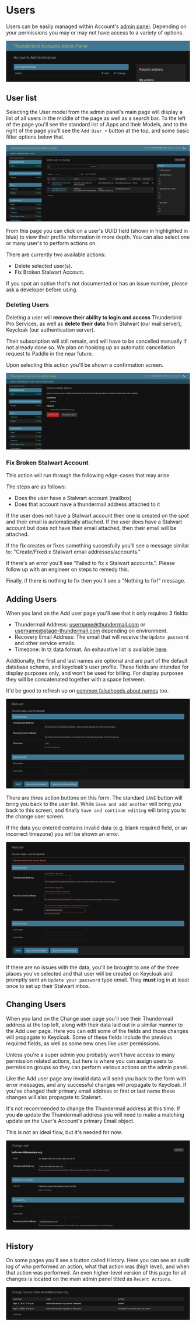 # Users

Users can be easily managed within Account's [admin panel](https://accounts.tb.pro/admin). Depending on your permissions
you may or may not have access to a variety of options.

![A screen of part of the admin panel. It's showing the main header nav, as well as the Authentication group which contains Users. An add and change link appear beside it.](./users_1.png)

## User list

Selecting the User model from the admin panel's main page will display a list of all users in the middle of the page
as well as a search bar. To the left of the page you'll see the standard list of Apps and their Models, and to the
right of the page you'll see the `Add User +` button at the top, and some basic filter options below that.

![A screenshot showing an example of the description above.](./users_2.png)

From this page you can click on a user's UUID field (shown in highlighted in blue) to view their profile information in
more depth. You can also select one or many user's to perform actions on.

There are currently two available actions:

* Delete selected user(s).
* Fix Broken Stalwart Account.

If you spot an option that's not documented or has an issue number, please ask a developer before using.

### Deleting Users

Deleting a user will **remove their ability to login and access** Thunderbird Pro Services, as well as
**delete their data** from Stalwart (our mail server), Keycloak (our authentication server).

Their subscription will still remain, and will have to be cancelled manually if not already done so. We plan on
hooking up an automatic cancellation request to Paddle in the near future.

Upon selecting this action you'll be shown a confirmation screen.

![A delete confirmation screen, showing the summary of users that would be deleted and their thundermail addresses.](./users_3.png)

### Fix Broken Stalwart Account

This action will run through the following edge-cases that may arise.

The steps are as follows:

* Does the user have a Stalwart account (mailbox)
* Does that account have a thundermail address attached to it

If the user does not have a Stalwart account then one is created on the spot and their email is automatically attached.
If the user does have a Stalwart account but does not have their email attached, then their email will be attached.

If the fix creates or fixes something succesfully you'll see a message similar to:
"Create/Fixed x Stalwart email addresses/accounts."

If there's an error you'll see "Failed to fix x Stalwart accounts.". Please follow up with an engineer on steps to
remedy this.

Finally, if there is nothing to fix then you'll see a "Nothing to fix!" message.

## Adding Users

When you land on the Add user page you'll see that it only requires 3 fields:

* Thundermail Address: username@thundermail.com or username@stage-thundermail.com depending on environment.
* Recovery Email Address: The email that will receive the `Update password` and other service emails.
* Timezone: In tz data format. An exhaustive list is
  available [here](https://en.wikipedia.org/wiki/List_of_tz_database_time_zones#List).

Additionally, the first and last names are optional and are part of the default database schema, and keycloak's
user profile. These fields are intended for display purposes only, and won't be used for billing. For display purposes
they will be concatenated together with a space between.

It'd be good to refresh up
on [common falsehoods about names](https://www.kalzumeus.com/2010/06/17/falsehoods-programmers-believe-about-names/)
too.

![A screenshot of the Add user page. Showing a few required fields mentioned above.](./users_4.png)

There are three action buttons on this form. The standard `SAVE` button will bring you back to the user list. While
`Save and add another` will bring you back to this screen, and finally `Save and continue editing` will bring you to the
change user screen.

If the data you entered contains invalid data (e.g. blank required field, or an incorrect timezone) you will be shown an
error.

![A screenshot of the required fields highlighted in a red outline with different errors.](./users_5.png)

If there are no issues with the data, you'll be brought to one of the three places you've selected and that user will be
created on Keycloak and promptly sent an `Update your password` type email. They **must** log in at least once to set up
their Stalwart inbox.

## Changing Users

When you land on the Change user page you'll see their Thundermail address at the top left, along with their data laid
out in a similar manner to the Add user page. Here you can edit some of the fields and those changes will propagate to
Keycloak. Some of these fields include the previous required fields, as well as some new ones like user permissions.

Unless you're a super admin you probably won't have access to many permission related actions, but here is where you
can assign users to permission groups so they can perform various actions on the admin panel.

Like the Add user page any invalid data will send you back to the form with error messages, and any successful changes
will propagate to Keycloak. If you've changed their primary email address or first or last name these changes will also
propagate to Stalwart.

It's not recommended to change the Thundermail address at this time. If you **do** update the Thundermail address you
will need to make a matching update on the User's Account's primary Email object.

This is not an ideal flow, but it's needed for now.

![A screenshot of part of the change user form.](./users_6.png)

## History

On some pages you'll see a button called History. Here you can see an audit log of who performed an action, what that
action was (high level), and when that action was performed. An even higher-level version of this page for all changes
is located on the main admin panel titled as `Recent Actions`.

![A screenshot of the history page. It shows the date and time, user who performed the action, and the action that was performed.](./users_7.png)
